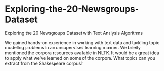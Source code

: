 # Exploring-the-20-Newsgroups-Dataset
Exploring the 20 Newsgroups Dataset with Text Analysis Algorithms


 We gained hands-on experience in working with text data and tackling topic modeling problems in an unsupervised learning manner.
 We briefly mentioned the corpora resources available in NLTK. It would be a great idea to apply
 what we've learned on some of the corpora. What topics can you extract from the Shakespeare corpus?
